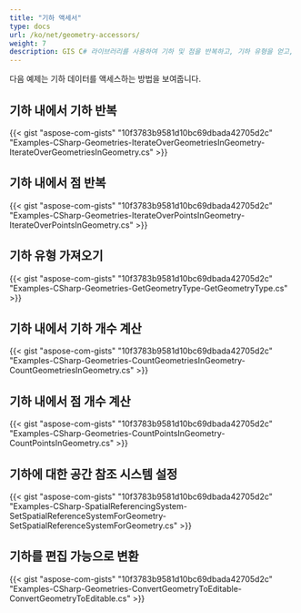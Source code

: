 ```yaml
---
title: "기하 액세서"
type: docs
url: /ko/net/geometry-accessors/
weight: 7
description: GIS C# 라이브러리를 사용하여 기하 및 점을 반복하고, 기하 유형을 얻고, 점 수를 계산하고, 공간 참조 시스템을 설정할 수 있습니다.
---
```


다음 예제는 기하 데이터를 액세스하는 방법을 보여줍니다. 

## **기하 내에서 기하 반복**
{{< gist "aspose-com-gists" "10f3783b9581d10bc69dbada42705d2c" "Examples-CSharp-Geometries-IterateOverGeometriesInGeometry-IterateOverGeometriesInGeometry.cs" >}}
## **기하 내에서 점 반복**
{{< gist "aspose-com-gists" "10f3783b9581d10bc69dbada42705d2c" "Examples-CSharp-Geometries-IterateOverPointsInGeometry-IterateOverPointsInGeometry.cs" >}}
## **기하 유형 가져오기**
{{< gist "aspose-com-gists" "10f3783b9581d10bc69dbada42705d2c" "Examples-CSharp-Geometries-GetGeometryType-GetGeometryType.cs" >}}
## **기하 내에서 기하 개수 계산**
{{< gist "aspose-com-gists" "10f3783b9581d10bc69dbada42705d2c" "Examples-CSharp-Geometries-CountGeometriesInGeometry-CountGeometriesInGeometry.cs" >}}
## **기하 내에서 점 개수 계산**
{{< gist "aspose-com-gists" "10f3783b9581d10bc69dbada42705d2c" "Examples-CSharp-Geometries-CountPointsInGeometry-CountPointsInGeometry.cs" >}}
## **기하에 대한 공간 참조 시스템 설정**
{{< gist "aspose-com-gists" "10f3783b9581d10bc69dbada42705d2c" "Examples-CSharp-SpatialReferencingSystem-SetSpatialReferenceSystemForGeometry-SetSpatialReferenceSystemForGeometry.cs" >}}
## **기하를 편집 가능으로 변환**
{{< gist "aspose-com-gists" "10f3783b9581d10bc69dbada42705d2c" "Examples-CSharp-Geometries-ConvertGeometryToEditable-ConvertGeometryToEditable.cs" >}}
